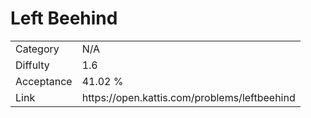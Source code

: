 # Left Beehind

<table>
    <tr>
        <td>Category</td>
        <td>N/A</td>
    </tr>
    <tr>
        <td>Diffulty</td>
        <td>1.6</td>
    </tr>
    <tr>
        <td>Acceptance</td>
        <td>41.02 %</td>
    </tr>
    <tr>
        <td>Link</td>
        <td>https://open.kattis.com/problems/leftbeehind</td>
    </tr>
</table>